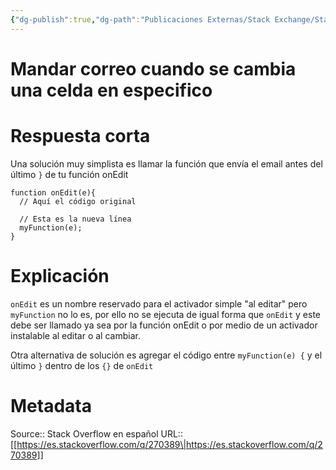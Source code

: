 ```yaml
---
{"dg-publish":true,"dg-path":"Publicaciones Externas/Stack Exchange/Stack Overflow en español/es.stackoverflow.com-270389.md","permalink":"/publicaciones-externas/stack-exchange/stack-overflow-en-espanol/es-stackoverflow-com-270389/","title":"Mandar correo cuando se cambia una celda en especifico","hide":true,"noteIcon":"default","created":"2024-04-03T12:49:10.355-06:00","updated":"2024-04-05T16:43:55.420-06:00"}
---
```


# Mandar correo cuando se cambia una celda en especifico

# Respuesta corta
Una solución muy simplista es llamar la función que envía el email antes del último `}` de tu función onEdit

    function onEdit(e){
      // Aquí el código original
    
      // Esta es la nueva línea
      myFunction(e);
    }

# Explicación

`onEdit` es un nombre reservado para el activador simple "al editar" pero `myFunction` no lo es, por ello no se ejecuta de igual forma que `onEdit` y este debe ser llamado ya sea por la función onEdit o por medio de un activador instalable al editar o al cambiar.

Otra alternativa de solución es agregar el código entre `myFunction(e) {` y el último `}` dentro de los `{}` de `onEdit`


# Metadata
Source:: Stack Overflow en español
URL:: [[https://es.stackoverflow.com/q/270389\|https://es.stackoverflow.com/q/270389]]

